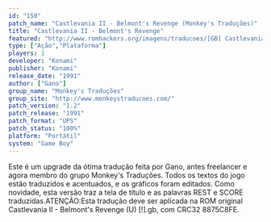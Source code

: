 ```yaml
---
id: "150"
patch_name: "Castlevania II - Belmont's Revenge (Monkey's Traduções)"
title: "Castlevania II - Belmont's Revenge"
featured: "http://www.romhackers.org/imagens/traducoes/[GB] Castlevania II - Belmont's Revenge - Monkey's Traduções - 1.png"
type: ["Ação","Plataforma"]
players: 1
developer: "Konami"
publisher: "Konami"
release_date: "1991"
author: ["Gano"]
group_name: "Monkey's Traduções"
group_site: "http://www.monkeystraducoes.com/"
patch_version: "1.2"
patch_release: "1991"
patch_format: "UPS"
patch_status: "100%"
platform: "Portátil"
system: "Game Boy"
---
```


Este é um upgrade da ótima tradução feita por Gano, antes freelancer e agora membro do grupo Monkey's Traduções. Todos os textos do jogo estão traduzidos e acentuados, e os gráficos foram editados. Como novidade, esta versão traz a tela de título e as palavras REST e SCORE  traduzidas.ATENÇÃO:Esta tradução deve ser aplicada na ROM original Castlevania II - Belmont's Revenge (U) [!].gb, com CRC32 8875C8FE.